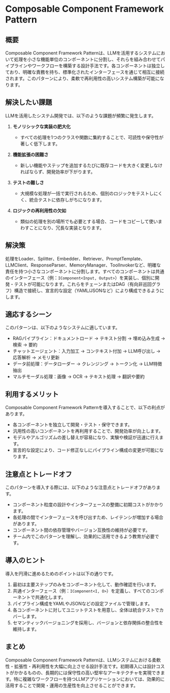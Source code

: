 # Composable Component Framework Pattern

## 概要

Composable Component Framework Patternは、LLMを活用するシステムにおいて処理を小さな機能単位のコンポーネントに分割し、それらを組み合わせてパイプラインやワークフローを構築する設計手法です。各コンポーネントは独立しており、明確な責務を持ち、標準化されたインターフェースを通じて相互に接続されます。このパターンにより、柔軟で再利用性の高いシステム構築が可能になります。

## 解決したい課題

LLMを活用したシステム開発では、以下のような課題が頻繁に発生します。

1. **モノリシックな実装の肥大化**  
   - すべての処理を1つのクラスや関数に集約することで、可読性や保守性が著しく低下します。

2. **機能拡張の困難さ**  
   - 新しい機能やステップを追加するたびに既存コードを大きく変更しなければならず、開発効率が下がります。

3. **テストの難しさ**  
   - 大規模な処理が一括で実行されるため、個別のロジックをテストしにくく、統合テストに依存しがちになります。

4. **ロジックの再利用性の欠如**  
   - 類似の処理を別の場所でも必要とする場合、コードをコピーして使いまわすことになり、冗長な実装となります。

## 解決策

処理をLoader、Splitter、Embedder、Retriever、PromptTemplate、LLMClient、ResponseParser、MemoryManager、ToolInvokerなど、明確な責任を持つ小さなコンポーネントに分割します。すべてのコンポーネントは共通のインターフェース（例：`IComponent<Input, Output>`）を実装し、個別に開発・テストが可能になります。これらをチェーンまたはDAG（有向非巡回グラフ）構造で接続し、宣言的な設定（YAML/JSONなど）により構成できるようにします。

## 適応するシーン

このパターンは、以下のようなシステムに適しています。

- RAGパイプライン：ドキュメントロード → テキスト分割 → 埋め込み生成 → 検索 → 要約
- チャットエージェント：入力加工 → コンテキスト付加 → LLM呼び出し → 応答解析 → メモリ更新
- データ前処理：データローダー → クレンジング → トークン化 → LLM特徴抽出
- マルチモーダル処理：画像 → OCR → テキスト処理 → 翻訳や要約

## 利用するメリット

Composable Component Framework Patternを導入することで、以下の利点があります。

- 各コンポーネントを独立して開発・テスト・保守できます。
- 汎用性の高いコンポーネントを再利用することで、開発効率が向上します。
- モデルやアルゴリズムの差し替えが容易になり、実験や検証が迅速に行えます。
- 宣言的な設定により、コード修正なしにパイプライン構成の変更が可能になります。

## 注意点とトレードオフ

このパターンを導入する際には、以下のような注意点とトレードオフがあります。

- コンポーネント粒度の設計やインターフェースの整備に初期コストがかかります。
- 各処理の間でインターフェースを呼び出すため、レイテンシが増加する場合があります。
- コンポーネント間の依存管理やバージョン互換性の維持が必要です。
- チーム内でこのパターンを理解し、効果的に活用できるよう教育が必要です。

## 導入のヒント

導入を円滑に進めるためのポイントは以下の通りです。

1. 最初は主要ステップのみをコンポーネント化して、動作確認を行います。
2. 共通インターフェース（例：`IComponent<I, O>`）を定義し、すべてのコンポーネントで共通化します。
3. パイプライン構成をYAMLやJSONなどの設定ファイルで管理します。
4. 各コンポーネントに対してユニットテストを用意し、全体は統合テストでカバーします。
5. セマンティックバージョニングを採用し、バージョンと依存関係の整合性を維持します。

## まとめ

Composable Component Framework Patternは、LLMシステムにおける柔軟性・拡張性・再利用性を大幅に向上させる設計手法です。初期導入には設計コストがかかるものの、長期的には保守性の高い堅牢なアーキテクチャを実現できます。特に複雑なワークフローを持つLLMアプリケーションにおいては、効果的に活用することで開発・運用の生産性を向上させることができます。
